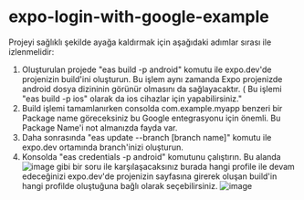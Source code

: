 # expo-login-with-google-example

Projeyi sağlıklı şekilde ayağa kaldırmak için aşağıdaki adımlar sırası ile izlenmelidir:
1. Oluşturulan projede "eas build -p android" komutu ile expo.dev'de projenizin build'ini oluşturun. Bu işlem aynı zamanda Expo projenizde android dosya dizininin görünür olmasını da sağlayacaktır. ( Bu işlemi "eas build -p ios" olarak da ios cihazlar için yapabilirsiniz." 
2. Build işlemi tamamlanırken consolda com.example.myapp benzeri bir Package name göreceksiniz bu Google entegrasyonu için önemli. Bu Package Name'i not almanızda fayda var.
3. Daha sonrasında "eas update --branch [branch name]" komutu ile expo.dev ortamında branch'inizi oluşturun.
4. Konsolda "eas credentials -p android" komutunu çalıştırın. Bu alanda 
![image](https://github.com/xsgurdag/expo-login-with-google-example/assets/117263107/30cb1c93-5da7-499d-95fa-c9ac678fb050) 
gibi bir soru ile karşılaşacaksınız burada hangi profile ile devam edeceğinizi expo.dev'de projenizin sayfasına girerek oluşan build'in hangi profilde oluştuğuna bağlı olarak seçebilirsiniz. 
![image](https://github.com/xsgurdag/expo-login-with-google-example/assets/117263107/d26d9247-2185-4b95-b3f1-9c4fb7be5ed3)


